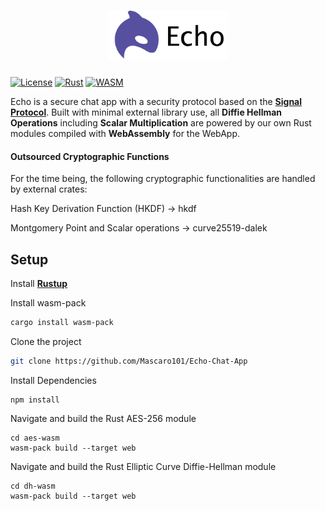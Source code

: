 <h1 align="center">
  <picture>
    <!-- Dark mode logo -->
    <source 
      srcset="logoTextDark.png" 
      media="(prefers-color-scheme: dark)"
      width="190" 
      height="80"
    >
    <!-- Light mode logo (default) -->
    <img 
      src="logoTextLight.png" 
      alt="Echo Logo" 
      width="190" 
      height="80"
    >
  </picture>
</h1>

[![License](https://img.shields.io/badge/License-MIT-blue.svg)](https://opensource.org/licenses/MIT)
[![Rust](https://img.shields.io/badge/Built_with-Rust-orange.svg)](https://www.rust-lang.org/)
[![WASM](https://img.shields.io/badge/Powered_by-WebAssembly-purple.svg)](https://webassembly.org/)

Echo is a secure chat app with a security protocol based on the [**Signal Protocol**](https://signal.org/docs/). Built with minimal external library use, all **Diffie Hellman Operations** including **Scalar Multiplication** are powered by our own Rust modules compiled with **WebAssembly** for the WebApp.

#### Outsourced Cryptographic Functions
For the time being, the following cryptographic functionalities are handled by external crates:

Hash Key Derivation Function (HKDF)
→ hkdf

Montgomery Point and Scalar operations
→ curve25519-dalek


## Setup

Install [**Rustup**](https://rustup.rs/)

Install wasm-pack 
```bash
cargo install wasm-pack
```

Clone the project
```bash
git clone https://github.com/Mascaro101/Echo-Chat-App
```
Install Dependencies
```
npm install
```
Navigate and build the Rust AES-256 module
```
cd aes-wasm
wasm-pack build --target web
```
Navigate and build the Rust Elliptic Curve Diffie-Hellman module
```
cd dh-wasm
wasm-pack build --target web
```
